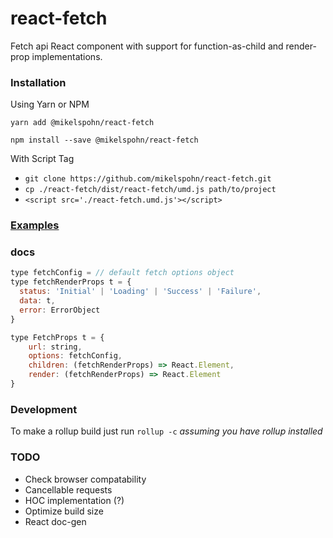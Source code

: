 # react-fetch

Fetch api React component with support for function-as-child and render-prop implementations.

### Installation

Using Yarn or NPM

`yarn add @mikelspohn/react-fetch`

`npm install --save @mikelspohn/react-fetch`

With Script Tag

  * `git clone https://github.com/mikelspohn/react-fetch.git`
  * `cp ./react-fetch/dist/react-fetch/umd.js path/to/project`
  * `<script src='./react-fetch.umd.js'></script>`

### [Examples](https://github.com/mikeLspohn/react-fetch/tree/master/examples)

### docs

```javascript
type fetchConfig = // default fetch options object
type fetchRenderProps t = {
  status: 'Initial' | 'Loading' | 'Success' | 'Failure',
  data: t,
  error: ErrorObject
}

type FetchProps t = {
    url: string,
    options: fetchConfig,
    children: (fetchRenderProps) => React.Element,
    render: (fetchRenderProps) => React.Element
}
```

### Development

To make a rollup build just run `rollup -c` _assuming you have rollup installed_

### TODO

  * Check browser compatability
  * Cancellable requests
  * HOC implementation (?)
  * Optimize build size
  * React doc-gen